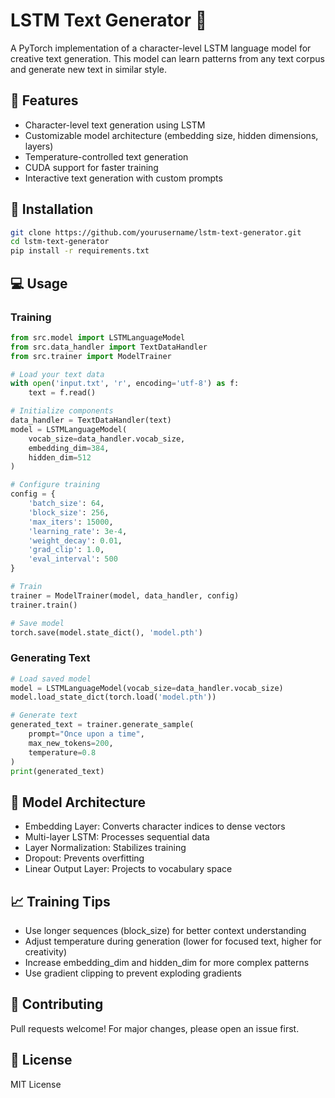 # LSTM Text Generator 🚀

A PyTorch implementation of a character-level LSTM language model for creative text generation. This model can learn patterns from any text corpus and generate new text in similar style.

## 🌟 Features

- Character-level text generation using LSTM
- Customizable model architecture (embedding size, hidden dimensions, layers)
- Temperature-controlled text generation
- CUDA support for faster training
- Interactive text generation with custom prompts

## 🔧 Installation

```bash
git clone https://github.com/yourusername/lstm-text-generator.git
cd lstm-text-generator
pip install -r requirements.txt
```

## 💻 Usage

### Training

```python
from src.model import LSTMLanguageModel
from src.data_handler import TextDataHandler
from src.trainer import ModelTrainer

# Load your text data
with open('input.txt', 'r', encoding='utf-8') as f:
    text = f.read()

# Initialize components
data_handler = TextDataHandler(text)
model = LSTMLanguageModel(
    vocab_size=data_handler.vocab_size,
    embedding_dim=384,
    hidden_dim=512
)

# Configure training
config = {
    'batch_size': 64,
    'block_size': 256,
    'max_iters': 15000,
    'learning_rate': 3e-4,
    'weight_decay': 0.01,
    'grad_clip': 1.0,
    'eval_interval': 500
}

# Train
trainer = ModelTrainer(model, data_handler, config)
trainer.train()

# Save model
torch.save(model.state_dict(), 'model.pth')
```

### Generating Text

```python
# Load saved model
model = LSTMLanguageModel(vocab_size=data_handler.vocab_size)
model.load_state_dict(torch.load('model.pth'))

# Generate text
generated_text = trainer.generate_sample(
    prompt="Once upon a time",
    max_new_tokens=200,
    temperature=0.8
)
print(generated_text)
```

## 🔬 Model Architecture

- Embedding Layer: Converts character indices to dense vectors
- Multi-layer LSTM: Processes sequential data
- Layer Normalization: Stabilizes training
- Dropout: Prevents overfitting
- Linear Output Layer: Projects to vocabulary space

## 📈 Training Tips

- Use longer sequences (block_size) for better context understanding
- Adjust temperature during generation (lower for focused text, higher for creativity)
- Increase embedding_dim and hidden_dim for more complex patterns
- Use gradient clipping to prevent exploding gradients

## 🤝 Contributing

Pull requests welcome! For major changes, please open an issue first.

## 📝 License

MIT License